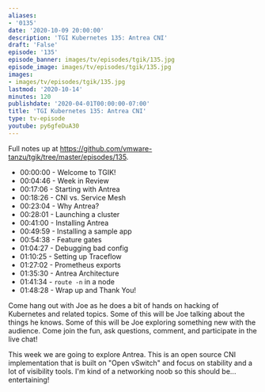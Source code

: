 ```yaml
---
aliases:
- '0135'
date: '2020-10-09 20:00:00'
description: 'TGI Kubernetes 135: Antrea CNI'
draft: 'False'
episode: '135'
episode_banner: images/tv/episodes/tgik/135.jpg
episode_image: images/tv/episodes/tgik/135.jpg
images:
- images/tv/episodes/tgik/135.jpg
lastmod: '2020-10-14'
minutes: 120
publishdate: '2020-04-01T00:00:00-07:00'
title: 'TGI Kubernetes 135: Antrea CNI'
type: tv-episode
youtube: py6gfeDuA30
---
```


Full notes up at https://github.com/vmware-tanzu/tgik/tree/master/episodes/135.

- 00:00:00 - Welcome to TGIK!
- 00:04:46 - Week in Review
- 00:17:06 - Starting with Antrea
- 00:18:26 - CNI vs. Service Mesh
- 00:23:04 - Why Antrea?
- 00:28:01 - Launching a cluster
- 00:41:00 - Installing Antrea
- 00:49:59 - Installing a sample app
- 00:54:38 - Feature gates
- 01:04:27 - Debugging bad config
- 01:10:25 - Setting up Traceflow
- 01:27:02 - Prometheus exports
- 01:35:30 - Antrea Architecture
- 01:41:34 - `route -n` in a node
- 01:48:28 - Wrap up and Thank You!

Come hang out with Joe as he does a bit of hands on hacking of Kubernetes and related topics. Some of this will be Joe talking about the things he knows. Some of this will be Joe exploring something new with the audience. Come join the fun, ask questions, comment, and participate in the live chat!

This week we are going to explore Antrea. This is an open source CNI implementation that is built on "Open vSwitch" and focus on stability and a lot of visibility tools.  I'm kind of a networking noob so this should be... entertaining!